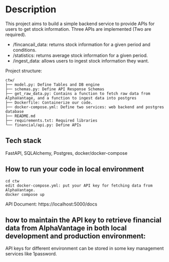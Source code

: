 # Description
This project aims to build a simple backend service to provide APIs for users to get stock information.
Three APIs are implemented (Two are required).
- /fincancail_data: returns stock information for a given period and conditions.
- /statistics: returns average stock information for a given period.
- /ingest_data: allows users to ingest stock information they want.

Project structure:
```
ctw/
├── model.py: Define Tables and DB engine
├── schemas.py: Define API Response Schemas
├── get_raw_data.py: Contains a function to fetch raw data from AlphaVantage, and a function to ingest data into postgres
├── Dockerfile: Containerize our code.
├── docker-compose.yml: Define two services: web backend and postgres database
├── README.md
├── requirements.txt: Required libraries
└── financial/api.py: Define APIs

```

## Tech stack
FastAPI, SQLAlchemy, Postgres, docker/docker-compose
 

## How to run your code in local environment
```
cd ctw
edit docker-compose.yml: put your API key for fetching data from AlphaVantage.
docker compose up
```
API Document: https://localhost:5000/docs

## how to maintain the API key to retrieve financial data from AlphaVantage in both local development and production environment:
API keys for different environment can be stored in some key management services like 1password.


